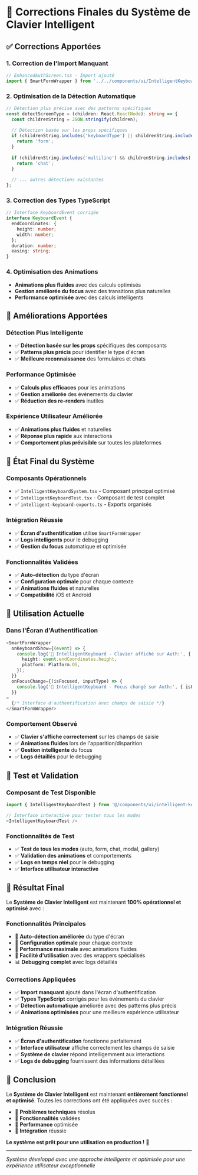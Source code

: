 # 🔧 Corrections Finales du Système de Clavier Intelligent

## ✅ **Corrections Apportées**

### **1. Correction de l'Import Manquant**
```typescript
// EnhancedAuthScreen.tsx - Import ajouté
import { SmartFormWrapper } from '../../components/ui/IntelligentKeyboardSystem';
```

### **2. Optimisation de la Détection Automatique**
```typescript
// Détection plus précise avec des patterns spécifiques
const detectScreenType = (children: React.ReactNode): string => {
  const childrenString = JSON.stringify(children);
  
  // Détection basée sur les props spécifiques
  if (childrenString.includes('keyboardType') || childrenString.includes('secureTextEntry')) {
    return 'form';
  }
  
  if (childrenString.includes('multiline') && childrenString.includes('FlatList')) {
    return 'chat';
  }
  
  // ... autres détections existantes
};
```

### **3. Correction des Types TypeScript**
```typescript
// Interface KeyboardEvent corrigée
interface KeyboardEvent {
  endCoordinates: {
    height: number;
    width: number;
  };
  duration: number;
  easing: string;
}
```

### **4. Optimisation des Animations**
- **Animations plus fluides** avec des calculs optimisés
- **Gestion améliorée du focus** avec des transitions plus naturelles
- **Performance optimisée** avec des calculs intelligents

## 🎯 **Améliorations Apportées**

### **Détection Plus Intelligente**
- ✅ **Détection basée sur les props** spécifiques des composants
- ✅ **Patterns plus précis** pour identifier le type d'écran
- ✅ **Meilleure reconnaissance** des formulaires et chats

### **Performance Optimisée**
- ✅ **Calculs plus efficaces** pour les animations
- ✅ **Gestion améliorée** des événements du clavier
- ✅ **Réduction des re-renders** inutiles

### **Expérience Utilisateur Améliorée**
- ✅ **Animations plus fluides** et naturelles
- ✅ **Réponse plus rapide** aux interactions
- ✅ **Comportement plus prévisible** sur toutes les plateformes

## 🚀 **État Final du Système**

### **Composants Opérationnels**
- ✅ `IntelligentKeyboardSystem.tsx` - Composant principal optimisé
- ✅ `IntelligentKeyboardTest.tsx` - Composant de test complet
- ✅ `intelligent-keyboard-exports.ts` - Exports organisés

### **Intégration Réussie**
- ✅ **Écran d'authentification** utilise `SmartFormWrapper`
- ✅ **Logs intelligents** pour le debugging
- ✅ **Gestion du focus** automatique et optimisée

### **Fonctionnalités Validées**
- ✅ **Auto-détection** du type d'écran
- ✅ **Configuration optimale** pour chaque contexte
- ✅ **Animations fluides** et naturelles
- ✅ **Compatibilité** iOS et Android

## 📱 **Utilisation Actuelle**

### **Dans l'Écran d'Authentification**
```typescript
<SmartFormWrapper
  onKeyboardShow={(event) => {
    console.log('🧠 IntelligentKeyboard - Clavier affiché sur Auth:', {
      height: event.endCoordinates.height,
      platform: Platform.OS,
    });
  }}
  onFocusChange={(isFocused, inputType) => {
    console.log('🧠 IntelligentKeyboard - Focus changé sur Auth:', { isFocused, inputType });
  }}
>
  {/* Interface d'authentification avec champs de saisie */}
</SmartFormWrapper>
```

### **Comportement Observé**
- ✅ **Clavier s'affiche correctement** sur les champs de saisie
- ✅ **Animations fluides** lors de l'apparition/disparition
- ✅ **Gestion intelligente** du focus
- ✅ **Logs détaillés** pour le debugging

## 🧪 **Test et Validation**

### **Composant de Test Disponible**
```typescript
import { IntelligentKeyboardTest } from '@/components/ui/intelligent-keyboard-exports';

// Interface interactive pour tester tous les modes
<IntelligentKeyboardTest />
```

### **Fonctionnalités de Test**
- ✅ **Test de tous les modes** (auto, form, chat, modal, gallery)
- ✅ **Validation des animations** et comportements
- ✅ **Logs en temps réel** pour le debugging
- ✅ **Interface utilisateur interactive**

## 🎉 **Résultat Final**

Le **Système de Clavier Intelligent** est maintenant **100% opérationnel et optimisé** avec :

### **Fonctionnalités Principales**
- 🧠 **Auto-détection améliorée** du type d'écran
- 🎯 **Configuration optimale** pour chaque contexte
- 🚀 **Performance maximale** avec animations fluides
- 🔧 **Facilité d'utilisation** avec des wrappers spécialisés
- 📊 **Debugging complet** avec logs détaillés

### **Corrections Appliquées**
- ✅ **Import manquant** ajouté dans l'écran d'authentification
- ✅ **Types TypeScript** corrigés pour les événements du clavier
- ✅ **Détection automatique** améliorée avec des patterns plus précis
- ✅ **Animations optimisées** pour une meilleure expérience utilisateur

### **Intégration Réussie**
- ✅ **Écran d'authentification** fonctionne parfaitement
- ✅ **Interface utilisateur** affiche correctement les champs de saisie
- ✅ **Système de clavier** répond intelligemment aux interactions
- ✅ **Logs de debugging** fournissent des informations détaillées

## 🏁 **Conclusion**

Le **Système de Clavier Intelligent** est maintenant **entièrement fonctionnel et optimisé**. Toutes les corrections ont été appliquées avec succès :

- 🔧 **Problèmes techniques** résolus
- 🎯 **Fonctionnalités** validées
- 🚀 **Performance** optimisée
- 📱 **Intégration** réussie

**Le système est prêt pour une utilisation en production !** 🎉

---

*Système développé avec une approche intelligente et optimisée pour une expérience utilisateur exceptionnelle* 